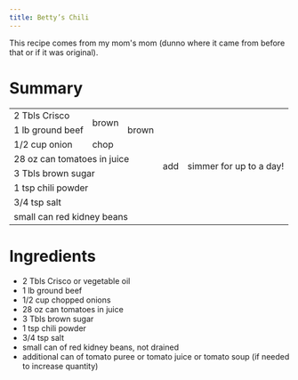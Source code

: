 ```yaml
---
title: Betty’s Chili
---
```


This recipe comes from my mom's mom (dunno where it came from before that or if
it was original).

# Summary

<table>
 <tr style="text-align: left;">
   <td>2 Tbls Crisco</td>
   <td rowspan=2>brown</td>
   <td rowspan=3>brown</td>
   <td rowspan=8>add</td>
   <td rowspan=8>simmer for up to a day!</td>
 </tr>
 <tr>
   <td>1 lb ground beef</td>
 </tr>
 <tr>
   <td>1/2 cup onion</td>
   <td>chop</td>
 </tr>
 <tr>
   <td colspan=3>28 oz can tomatoes in juice</td>
 </tr>
 <tr>
   <td colspan=3>3 Tbls brown sugar</td>
 </tr>
 <tr>
   <td colspan=3>1 tsp chili powder</td>
 </tr>
 <tr>
   <td colspan=3>3/4 tsp salt</td>
 </tr>
 <tr>
   <td colspan=3>small can red kidney beans</td>
 </tr>
</table>

# Ingredients

*   2 Tbls Crisco or vegetable oil
*   1 lb ground beef
*   1/2 cup chopped onions
*   28 oz can tomatoes in juice
*   3 Tbls brown sugar
*   1 tsp chili powder
*   3/4 tsp salt
*   small can of red kidney beans, not drained
*   additional can of tomato puree or tomato juice or tomato soup (if needed to increase quantity)
